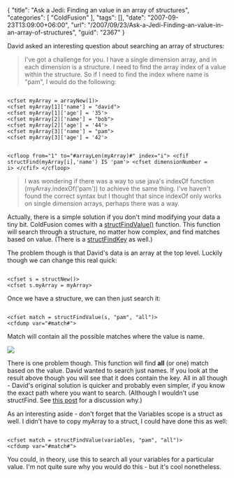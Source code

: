 {
	"title": "Ask a Jedi: Finding an value in an array of structures",
	"categories": [
		"ColdFusion"
	],
	"tags": [],
	"date": "2007-09-23T13:09:00+06:00",
	"url": "/2007/09/23/Ask-a-Jedi-Finding-an-value-in-an-array-of-structures",
	"guid": "2367"
}

David asked an interesting question about searching an array of structures:

<blockquote>
I've got a challenge for you.  I have a single dimension array, and in each dimension is a structure.  I need to find the array index of a value within the structure.  So if I need to find the index where name is "pam", I would do the following:
</blockquote>

<code>
&lt;cfset myArray = arrayNew(1)&gt;
&lt;cfset myArray[1]['name'] = "david"&gt;
&lt;cfset myArray[1]['age'] = '35'&gt;
&lt;cfset myArray[2]['name'] = "bob"&gt;
&lt;cfset myArray[2]['age'] = '44'&gt;
&lt;cfset myArray[3]['name'] = "pam"&gt;
&lt;cfset myArray[3]['age'] = '42'&gt;

&lt;cfloop from="1" to="#arrayLen(myArray)#" index="i"&gt;
  &lt;cfif structFind(myArray[i],'name') IS 'pam'&gt;
    &lt;cfset dimensionNumber = i&gt;
  &lt;/cfif&gt;
&lt;/cfloop&gt;
</code>

<blockquote>
I was wondering if there was a way to use java's indexOf
function (myArray.indexOf('pam')) to achieve the same thing.  I've haven't found the correct syntax but I thought that since indexOf only works on single dimension arrays, perhaps there was a way.
</blockquote>

Actually, there is a simple solution if you don't mind modifying your data a tiny bit. ColdFusion comes with a <a href="http://www.cfquickdocs.com/?getDoc=StructFindValue">structFindValue()</a> function. This function will search through a structure, no matter how complex, and find matches based on value. (There is a <a href="http://www.cfquickdocs.com/?getDoc=StructFindKey">structFindKey</a> as well.)

The problem though is that David's data is an array at the top level. Luckily though we can change this real quick:

<code>
&lt;cfset s = structNew()&gt;
&lt;cfset s.myArray = myArray&gt;
</code>

Once we have a structure, we can then just search it:

<code>
&lt;cfset match = structFindValue(s, "pam", "all")&gt;
&lt;cfdump var="#match#"&gt;
</code>

Match will contain all the possible matches where the value is name.

<img src="http://static.raymondcamden.com/images//Picture 12.png">

There is one problem though. This function will find <b>all</b> (or one) match based on the value. David wanted to search just names. If you look at the result above though you will see that it does contain the key. All in all though - David's original solution is quicker and probably even simpler, if you know the exact path where you want to search. (Although I wouldn't use structFind. See <a href="http://www.coldfusionjedi.com/index.cfm/2007/9/20/A-use-for-structFind">this post</a> for a discussion why.)

As an interesting aside - don't forget that the Variables scope is a struct as well. I didn't have to copy myArray to a struct, I could have done this as well:

<code>
&lt;cfset match = structFindValue(variables, "pam", "all")&gt;
&lt;cfdump var="#match#"&gt;
</code>

You could, in theory, use this to search all your variables for a particular value. I'm not quite sure why you would do this - but it's cool nonetheless.
